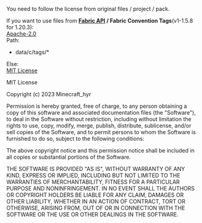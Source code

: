 You need to follow the license from original files / project / pack.

If you want to use files from **[Fabric API](https://modrinth.com/mod/fabric-api) / Fabric Convention Tags**(v1-1.5.8 for 1.20.3):  
[Apache-2.0](https://www.apache.org/licenses/LICENSE-2.0.html)  
Path:

- data/c/tags/\*

Else:  
[MIT License](https://mit-license.org/)

MIT License

Copyright (c) 2023 Minecraft_hyr

Permission is hereby granted, free of charge, to any person obtaining a copy of this software and associated documentation files (the "Software"), to deal in the Software without restriction, including without limitation the rights to use, copy, modify, merge, publish, distribute, sublicense, and/or sell copies of the Software, and to permit persons to whom the Software is furnished to do so, subject to the following conditions:

The above copyright notice and this permission notice shall be included in all copies or substantial portions of the Software.

THE SOFTWARE IS PROVIDED "AS IS", WITHOUT WARRANTY OF ANY KIND, EXPRESS OR IMPLIED, INCLUDING BUT NOT LIMITED TO THE WARRANTIES OF MERCHANTABILITY, FITNESS FOR A PARTICULAR PURPOSE AND NONINFRINGEMENT. IN NO EVENT SHALL THE AUTHORS OR COPYRIGHT HOLDERS BE LIABLE FOR ANY CLAIM, DAMAGES OR OTHER LIABILITY, WHETHER IN AN ACTION OF CONTRACT, TORT OR OTHERWISE, ARISING FROM, OUT OF OR IN CONNECTION WITH THE SOFTWARE OR THE USE OR OTHER DEALINGS IN THE SOFTWARE.
